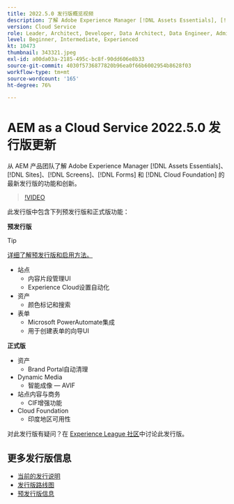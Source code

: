 ```yaml
---
title: 2022.5.0 发行版概览视频
description: 了解 Adobe Experience Manager [!DNL Assets Essentials], [!DNL Sites], [!DNL Screens], [!DNL Forms] 和 [!DNL Cloud Foundation] 的 2022-5-0 发行版的最新功能和创新。
version: Cloud Service
role: Leader, Architect, Developer, Data Architect, Data Engineer, Admin, User
level: Beginner, Intermediate, Experienced
kt: 10473
thumbnail: 343321.jpeg
exl-id: a00da03a-2185-495c-bc8f-90dd606e8b33
source-git-commit: 4030f5736877820b96ea0f66b6002954b8628f03
workflow-type: tm+mt
source-wordcount: '165'
ht-degree: 76%

---
```


# AEM as a Cloud Service 2022.5.0 发行版更新

从 AEM 产品团队了解 Adobe Experience Manager [!DNL Assets Essentials]、[!DNL Sites]、[!DNL Screens]、[!DNL Forms] 和 [!DNL Cloud Foundation] 的最新发行版的功能和创新。

>[!VIDEO](https://video.tv.adobe.com/v/343321/?quality=12&learn=on)

此发行版中包含下列预发行版和正式版功能：

**预发行版**

>[!TIP]
>
>[详细了解预发行版和启用方法。](https://experienceleague.adobe.com/docs/experience-manager-cloud-service/content/release-notes/prerelease.html)

* 站点
   * 内容片段管理UI
   * Experience Cloud设置自动化
* 资产
   * 颜色标记和搜索
* 表单
   * Microsoft PowerAutomate集成
   * 用于创建表单的向导UI

**正式版**

* 资产
   * Brand Portal自动清理
* Dynamic Media
   * 智能成像 — AVIF
* 站点内容与商务
   * CIF增强功能
* Cloud Foundation
   * 印度地区可用性

对此发行版有疑问？在 [Experience League 社区](https://adobe.ly/3NDPR8Y)中讨论此发行版。

## 更多发行版信息

* [当前的发行说明](https://experienceleague.adobe.com/docs/experience-manager-cloud-service/content/release-notes/home.html)
* [发行版路线图](https://experienceleague.adobe.com/docs/experience-manager-release-information/aem-release-updates/update-releases-roadmap.html)
* [预发行版信息](https://experienceleague.adobe.com/docs/experience-manager-cloud-service/content/release-notes/prerelease.html)
